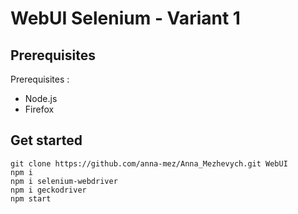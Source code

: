 # WebUI Selenium - Variant 1
## Prerequisites
Prerequisites : 
- Node.js
- Firefox
## Get started
```
git clone https://github.com/anna-mez/Anna_Mezhevych.git WebUI
npm i
npm i selenium-webdriver
npm i geckodriver
npm start
```
